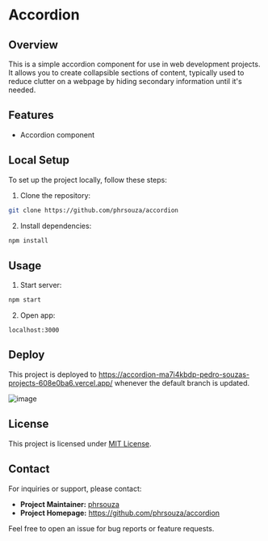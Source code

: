 # Accordion

## Overview

This is a simple accordion component for use in web development projects. It allows you to create collapsible sections of content, typically used to reduce clutter on a webpage by hiding secondary information until it's needed.

## Features

- Accordion component

## Local Setup

To set up the project locally, follow these steps:

1. Clone the repository:

```bash
git clone https://github.com/phrsouza/accordion
```

2. Install dependencies:

```bash
npm install
```

## Usage

1. Start server:

```bash
npm start
```

2. Open app:

```
localhost:3000
```

## Deploy

This project is deployed to https://accordion-ma7i4kbdp-pedro-souzas-projects-608e0ba6.vercel.app/ whenever the default branch is updated.

![image](https://github.com/phrsouza/accordion/assets/2446492/be78f145-b818-4d00-9942-0abc5cd48f4e)

## License

This project is licensed under [MIT License](https://opensource.org/licenses/MIT).

## Contact

For inquiries or support, please contact:

- **Project Maintainer:** [phrsouza](https://github.com/phrsouza)
- **Project Homepage:** https://github.com/phrsouza/accordion

Feel free to open an issue for bug reports or feature requests.
